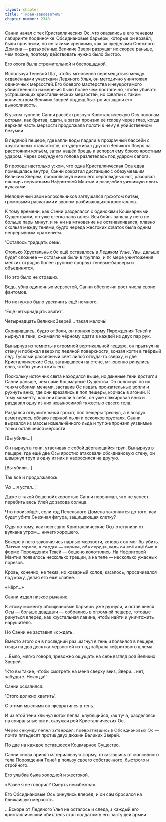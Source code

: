 ```yaml
---
layout: chapter
title: "Тиран-завоеватель"
chapter_number: 2340
---
```




Санни начал с тех Кристаллических Ос, что оказались в его теневом лабиринте поодиночке. Обсидиановые барьеры, которые он возвёл, были прочными, но не такими крепкими, как за пределами Снежного Домена — разъярённые Великие Звери разрушат их скорее раньше, чем позже, поэтому действовать нужно было быстро.

Его охота была стремительной и беспощадной.

Используя Теневой Шаг, чтобы мгновенно перемещаться между отдалёнными участками Ледяного Улья, он методично уничтожал одиночных мерзостей. Его боевого мастерства и неукротимого убийственного намерения было более чем достаточно, чтобы убивать устрашающих кристаллических мерзостей, но схватки с таким количеством Великих Зверей подряд быстро истощали его выносливость.

В узком туннеле Санни рассёк грозную Кристаллическую Осу пополам острым, как бритва, одати, а затем пронзил её голову через глаз, когда верхняя часть мерзости продолжала ползти к нему в убийственном безумии.

В ледяной пещере, где капли воды падали в прозрачный бассейн с хрустальных сталактитов, он удерживал другого Великого Зверя на расстоянии копьём, затем нашёл брешь и вспорол ему брюхо яростным ударом. Через секунду его голова разлетелась под ударом сапога.

В проходе настолько узком, что одна Кристаллическая Оса едва помещалась внутри, Санни сократил дистанцию с обезумевшим Великим Зверем, проскользнул мимо его серповидных ног, разорвал панцирь перчатками Нефритовой Мантии и раздробил уязвимую плоть кулаками.

Мелодичный звон колокольчиков заглушался грохотом битвы, громовыми раскатами и звоном разбивающихся кристаллов.

К тому времени, как Санни разделался с одинокими Кошмарными Существами, он уже слегка запыхался. Вся бойня заняла у него не больше пары минут, и он ни на мгновение не останавливался, плавно скользя между тенями, будто череда жестоких схваток была одним непрерывным сражением.

'Осталось тридцать семь'.

Столько Хрустальных Ос ещё оставалось в Ледяном Улье. Увы, дальше будет сложнее — остальные были в группах, и по мере уничтожения мелких отрядов более крупные прорвут теневые барьеры и объединятся.

Но это было не страшно.

Ведь, убив одиночных мерзостей, Санни обеспечил рост числа своих фантомов.

Но их нужно было увеличить ещё немного.

'Ещё четырнадцать хватит'.

Четырнадцать Великих Зверей… такая мелочь!

Скривившись, будто от боли, он принял форму Порождения Теней и нырнул в тени, сжимая по чёрному одати в каждой из двух пар рук.

Вынырнув из темноты в огромной вертикальной пещере, он прыгнул на стену и побежал вверх по ледяной поверхности, вонзая когти в твёрдый лёд. Тусклый рассеянный свет лился откуда-то сверху, и две Кристаллические Осы, затаившиеся на стене, мгновенно ринулись вниз, чтобы уничтожить его.

Поскольку источник света находился выше, их длинные тени достигли Санни раньше, чем сами Кошмарные Существа. Он полоснул по их теням обоими мечами, заставив Ос издать пронзительные вопли и рухнуть вниз, где они врезались в пол пещеры, корчась в агонии. К тому моменту, как они пришли в себя, он уже спикировал вниз и раздавил одну из них невыносимой тяжестью своего тела.

Раздался оглушительный грохот, пол пещеры треснул, а в воздух взметнулось облако ледяной пыли и осколков хрусталя. Санни вырвался из массы измельчённого льда и тут же пронзил уязвимые точки оставшейся мерзости.

[Вы убили…]

Он нырнул в тени, утаскивая с собой дёргающийся труп. Вынырнув в пещере, где ещё две Осы яростно атаковали обсидиановую стену, он швырнул труп в одну из них и набросился на другую.

[Вы убили…]

Так всё и продолжалось.

'Ах… я устал…'

Даже с такой бешеной скоростью Санни нервничал, что не успеет перебить весь Улей до захода солнца.

Что произойдёт, если ход Пепельного Домена закончится до того, как будет убита Снежная фигура, защищающая клетку?

Судя по тому, как поспешно Кристаллические Осы отступили от вулкана утром… ничего хорошего.

Вскоре у него закончились парные мерзости, которых он мог бы убить. Лёгкие горели, а сердце — вернее, оба сердца, ведь он всё ещё был в форме Порождения Теней — бешено колотились. На Нефритовой Мантии появилось несколько трещин, а на теле — несколько ужасных порезов.

Кровь, конечно, не текла, но коварный холод, казалось, просачивался под кожу, делая его ещё слабее.

«Чёрт…»

Санни издал низкое рычание.

К этому моменту обсидиановые барьеры уже рухнули, и оставшиеся Осы — больше двадцати — собрались в огромной пещере, готовые ринуться вперёд, как хрустальная лавина, чтобы найти и уничтожить нарушителя.

Но Санни не заставил их ждать.

Вместо этого он в последний раз шагнул в тень и появился в пещере, глядя на два десятка мерзостей из-под забрала нефритового шлема.

…Было, мягко говоря, тревожно ощущать на себе взгляд роя Великих Зверей.

'Кто вы такие, чтобы смотреть на меня сверху вниз, Звери… нет, забудьте. Некогда!'

Санни оскалился.

'Этого должно хватить'.

С этими мыслями он превратился в тень.

И из этой тени хлынул поток пепла, клубящийся, как туча, разделяясь на спиральные нити, окружая рой Кристаллических Ос.

Через секунду пепел затвердел, превратившись в Обсидиановых Ос — почти пятьдесят против двух дюжин Великих Зверей.

По две на каждое оставшееся Кошмарное Существо.

Санни снова принял материальную форму, отказавшись от массивного тела Порождения Теней в пользу своего собственного, быстрого и стройного.

Его улыбка была холодной и жестокой.

«Разве я не говорил? Смерть неизбежна».

Его Обсидиановые Осы ринулись вперёд, и он сам бросился на ближайшую мерзость.

…Вскоре от Ледяного Улья не осталось и следа, а каждый его кристаллический обитатель стал солдатом в его растущей армии.

